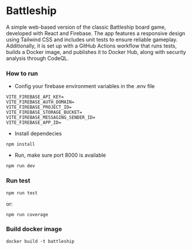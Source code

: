 # Battleship

A simple web-based version of the classic Battleship board game, developed with React and Firebase. The app features a responsive design using Tailwind CSS and includes unit tests to ensure reliable gameplay. Additionally, it is set up with a GitHub Actions workflow that runs tests, builds a Docker image, and publishes it to Docker Hub, along with security analysis through CodeQL.

### How to run

- Config your firebase environment variables in the .env file
```
VITE_FIREBASE_API_KEY=
VITE_FIREBASE_AUTH_DOMAIN=
VITE_FIREBASE_PROJECT_ID=
VITE_FIREBASE_STORAGE_BUCKET=
VITE_FIREBASE_MESSAGING_SENDER_ID=
VITE_FIREBASE_APP_ID=
```
- Install dependecies
```
npm install
```
- Run, make sure port 8000 is available
```
npm run dev
```


### Run test

```
npm run test
```

or:

```
npm run coverage
```

### Build docker image

```
docker build -t battleship
```